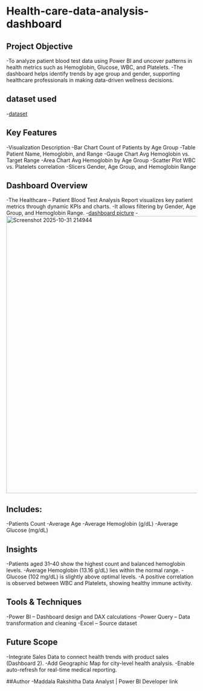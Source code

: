 # Health-care-data-analysis-dashboard
## Project Objective
-To analyze patient blood test data using Power BI and uncover patterns in health metrics such as Hemoglobin, Glucose, WBC, and Platelets.
-The dashboard helps identify trends by age group and gender, supporting healthcare professionals in making data-driven wellness decisions.

## dataset used
-<a href="http://github.com/RakshithaMaddala/Health-care-data-analysis-dashboard/blob/main/Patient_Blood_Test.xlsx">dataset</a>

## Key Features
-Visualization	Description
-Bar Chart	Count of Patients by Age Group
-Table	Patient Name, Hemoglobin, and Range
-Gauge Chart	Avg Hemoglobin vs. Target Range
-Area Chart	Avg Hemoglobin by Age Group
-Scatter Plot	WBC vs. Platelets correlation
-Slicers	Gender, Age Group, and Hemoglobin Range

## Dashboard Overview
-The Healthcare – Patient Blood Test Analysis Report visualizes key patient metrics through dynamic KPIs and charts.
-It allows filtering by Gender, Age Group, and Hemoglobin Range.
-<a href="">dashboard picture</a>
-<img width="1307" height="733" alt="Screenshot 2025-10-31 214944" src="https://github.com/user-attachments/assets/cf1c95fb-42e1-44a1-8b95-956a03f08d92" />



## Includes:
 -Patients Count
 -Average Age
 -Average Hemoglobin (g/dL)
 -Average Glucose (mg/dL)

## Insights
-Patients aged 31–40 show the highest count and balanced hemoglobin levels.
-Average Hemoglobin (13.16 g/dL) lies within the normal range.
-Glucose (102 mg/dL) is slightly above optimal levels.
-A positive correlation is observed between WBC and Platelets, showing healthy immune activity.

## Tools & Techniques
-Power BI – Dashboard design and DAX calculations
-Power Query – Data transformation and cleaning
-Excel – Source dataset

## Future Scope
-Integrate Sales Data to connect health trends with product sales (Dashboard 2).
-Add Geographic Map for city-level health analysis. 
-Enable auto-refresh for real-time medical reporting.

##Author
-Maddala Rakshitha
Data Analyst | Power BI Developer
link
